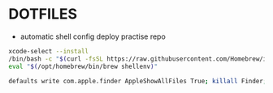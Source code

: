 # DOTFILES

- automatic shell config deploy practise repo

```sh
xcode-select --install
/bin/bash -c "$(curl -fsSL https://raw.githubusercontent.com/Homebrew/install/HEAD/install.sh)"
eval "$(/opt/homebrew/bin/brew shellenv)"
```

```sh
defaults write com.apple.finder AppleShowAllFiles True; killall Finder; git clone https://github.com/Wh1t3-Rabb1t/dotfiles.git "$HOME/.local/dotfiles"; chmod +x $HOME/.local/dotfiles/deploy.zsh; $HOME/.local/dotfiles/deploy.zsh
```
